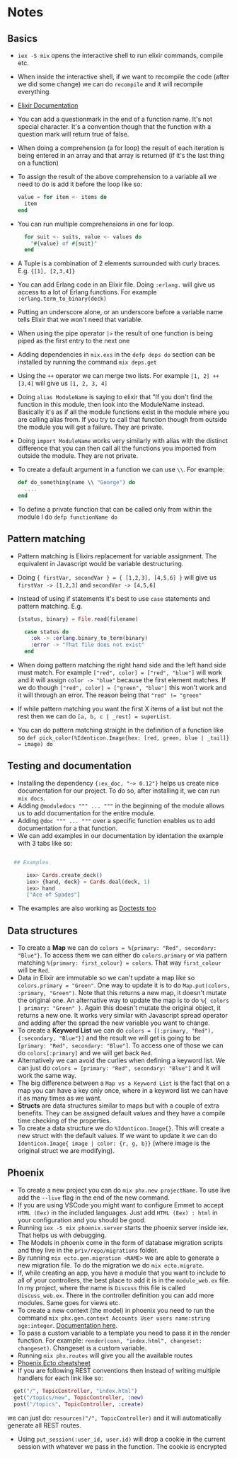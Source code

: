 # Notes

## Basics

* `iex -S mix` opens the interactive shell to run elixir commands, compile etc.
* When inside the interactive shell, if we want to recompile the code (after we did some change) we can do `recompile` and it will recompile everything.
* [Elixir Documentation](https://hexdocs.pm/elixir/Kernel.html)
* You can add a questionmark in the end of a function name. It's not special character. It's a convention though that the function with a question mark will return true of false.
* When doing a comprehension (a for loop) the result of each iteration is being entered in an array and that array is returned (if it's the last thing on a function)
* To assign the result of the above comprehension to a variable all we need to do is add it before the loop like so:

  ```elixir
  value = for item <- items do
    item
  end
  ```
* You can run multiple comprehensions in one for loop.
  ```elixir
    for suit <- suits, value <- values do
      "#{value} of #{suit}"
    end
  ```
* A Tuple is a combination of 2 elements surrounded with curly braces. E.g. `{[1], [2,3,4]}`
* You can add Erlang code in an Elixir file. Doing `:erlang.` will give us access to a lot of Erlang functions. For example `:erlang.term_to_binary(deck)`
* Putting an underscore alone, or an underscore before a variable name tells Elixir that we won't need that variable.
* When using the pipe operator `|>` the result of one function is being piped as the first entry to the next one
* Adding dependencies in `mix.exs` in the `defp deps do` section can be installed by running the command `mix deps.get`
* Using the `++` operator we can merge two lists. For example `[1, 2] ++ [3,4]` will give us `[1, 2, 3, 4]`
* Doing `alias ModuleName` is saying to elixir that "If you don't find the function in this module, then look into the ModuleName instead. Basically it's as if all the module functions exist in the module where you are calling alias from. If you try to call that function though from outside the module you will get a failure. They are private.
* Doing `import ModuleName` works very similarly with alias with the distinct difference that you can then call all the functions you imported from outside the module. They are not private.
* To create a default argument in a function we can use `\\`. For example:
  ```elixir
  def do_something(name \\ "George") do
    ....
  end
  ```
* To define a private function that can be called only from within the module I do `defp functionName do`

## Pattern matching

* Pattern matching is Elixirs replacement for variable assignment. The equivalent in Javascript would be variable destructuring.
* Doing `{ firstVar, secondVar } = { [1,2,3], [4,5,6] }` will give us `firstVar -> [1,2,3]` and `secondVar -> [4,5,6]`
* Instead of using if statements it's best to use `case` statements and pattern matching. E.g.
  
  ```elixir
  {status, binary} = File.read(filename)

    case status do
      :ok -> :erlang.binary_to_term(binary)
      :error -> "That file does not exist"
    end
  ```
* When doing pattern matching the right hand side and the left hand side must match. For example `["red", color] = ["red", "blue"]` will work and it will assign `color -> "blue"` because the first element matches. If we do though `["red", color] = ["green", "blue"]` this won't work and it will through an error. The reason being that `"red" != "green"`
* If while pattern matching you want the first X items of a list but not the rest then we can do `[a, b, c | _rest] = superList`.
* You can do pattern matching straight in the definition of a function like so `def pick_color(%Identicon.Image{hex: [red, green, blue | _tail]} = image) do`

## Testing and documentation

* Installing the dependency `{:ex_doc, "~> 0.12"}` helps us create nice documentation for our project. To do so, after installing it, we can run `mix docs`.
* Adding `@moduledocs """ ... """` in the beginning of the module allows us to add documentation for the entire module.
* Adding `@doc """ ... """` over a specific function enables us to add documentation for a that function.
* We can add examples in our documentation by identation the example with 3 tabs like so:
```elixir

  ## Examples

      iex> Cards.create_deck()
      iex> {hand, deck} = Cards.deal(deck, 1)
      iex> hand
      ["Ace of Spades"]
```
* The examples are also working as [Doctests too](https://elixir-lang.org/getting-started/mix-otp/docs-tests-and-with.html)

## Data structures

* To create a **Map** we can do `colors = %{primary: "Red", secondary: "Blue"}`. To access them we can either do `colors.primary` or via pattern matching `%{primary: first_colour} = colors`. That way `first_colour` will be `Red`.
* Data in Elixir are immutable so we can't update a map like so `colors.primary = "Green"`. One way to update it is to do `Map.put(colors, :primary, "Green")`. Note that this returns a new map, it doesn't mutate the original one. An alternative way to update the map is to do `%{ colors | primary: "Green" }`. Again this doesn't mutate the original object, it returns a new one. It works very similar with Javascript spread operator and adding after the spread the new variable you want to change.
* To create a **Keyword List** we can do `colors = [(:primary, "Red"), {:secondary, "Blue"}]` and the result we will get is going to be `[primary: "Red", secondary: "Blue"]`. To access one of those we can do `colors[:primary]` and we will get back `Red`.
* Alternatively we can avoid the curlies when defining a keyword list. We can just do `colors = [primary: "Red", secondary: "Blue"]` and it will work the same way.
* The big difference between a `Map vs a Keyword List` is the fact that on a map you can have a key only once, where in a keyword list we can have it as many times as we want.
* **Structs** are data structures similar to maps but with a couple of extra benefits. They can be assigned default values and they have a compile time checking of the properties.
* To create a data structure we do `%Identicon.Image{}`. This will create a new struct with the default values. If we want to update it we can do `Identicon.Image{ image | color: {r, g, b}}` (where image is the original struct we are modifying).

## Phoenix

* To create a new project you can do `mix phx.new projectName`. To use live add the `--live` flag in the end of the new command.
* If you are using VSCode you might want to configure Emmet to accept `HTML (Eex)` in the included languages. Just add `HTML (Eex) : html` in your configuration and you should be good.
* Running `iex -S mix phoenix.server` starts the phoenix server inside iex. That helps us with debugging.
* The Models in phoenix come in the form of database migration scripts and they live in the `priv/repo/migrations` folder.
* By running `mix ecto.gen.migration <NAME>` we are able to generate a new migration file. To do the migration we do `mix ecto.migrate`.
* If, while creating an app, you have a module that you want to include to all of your controllers, the best place to add it is in the `module_web.ex` file. In my project, where the name is `Discuss` this file is called `discuss_web.ex`. There in the controller definition you can add more modules. Same goes for views etc.
* To create a new context (the model) in phoenix you need to run the command `mix phx.gen.context Accounts User users name:string age:integer`. [Documentation here](https://hexdocs.pm/phoenix/Mix.Tasks.Phx.Gen.Context.html).
* To pass a custom variable to a template you need to pass it in the render function. For example: `render(conn, "index.html", changeset: changeset)`. Changeset is a custom variable.
* Running `mix phx.routes` will give you all the available routes
* [Phoenix Ecto cheatsheet](https://devhints.io/phoenix-ecto)
* If you are following REST conventions then instead of writing multiple handlers for each link like so:
```elixir
  get("/", TopicController, "index.html")
  get("/topics/new", TopicController, :new)
  post("/topics", TopicController, :create)
```
we can just do: `resources("/", TopicController)` and it will automatically generate all REST routes.
* Using `put_session(:user_id, user.id)` will drop a cookie in the current session with whatever we pass in the function. The cookie is encrypted